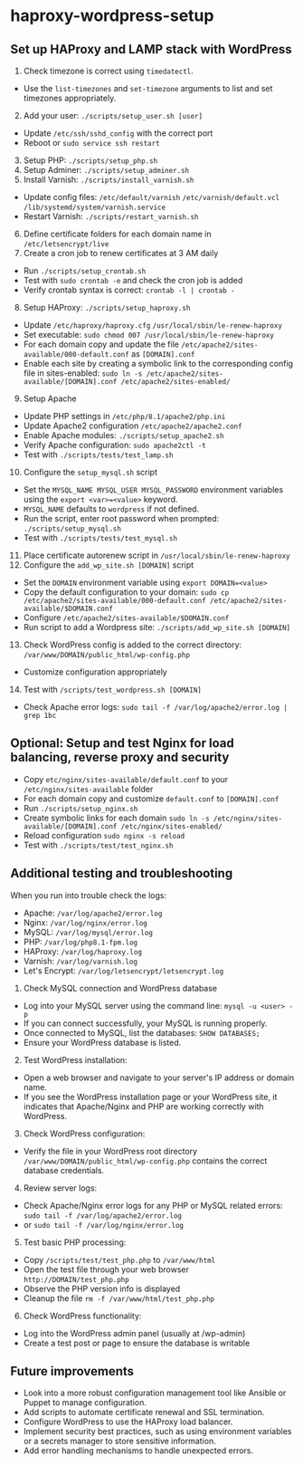 # haproxy-wordpress-setup

## Set up HAProxy and LAMP stack with WordPress

1. Check timezone is correct using `timedatectl`.

- Use the `list-timezones` and `set-timezone` arguments to list and set timezones appropriately.

2. Add your user: `./scripts/setup_user.sh [user]`

- Update `/etc/ssh/sshd_config` with the correct port
- Reboot or `sudo service ssh restart`

3. Setup PHP: `./scripts/setup_php.sh`
4. Setup Adminer: `./scripts/setup_adminer.sh`
5. Install Varnish: `./scripts/install_varnish.sh`

- Update config files: `/etc/default/varnish` `/etc/varnish/default.vcl` `/lib/systemd/system/varnish.service`
- Restart Varnish: `./scripts/restart_varnish.sh`

6. Define certificate folders for each domain name in `/etc/letsencrypt/live`
7. Create a cron job to renew certificates at 3 AM daily

- Run `./scripts/setup_crontab.sh`
- Test with `sudo crontab -e` and check the cron job is added
- Verify crontab syntax is correct: `crontab -l | crontab -`

8. Setup HAProxy: `./scripts/setup_haproxy.sh`

- Update `/etc/haproxy/haproxy.cfg` `/usr/local/sbin/le-renew-haproxy`
- Set executable: `sudo chmod 007 /usr/local/sbin/le-renew-haproxy`
- For each domain copy and update the file `/etc/apache2/sites-available/000-default.conf` as `[DOMAIN].conf`
- Enable each site by creating a symbolic link to the corresponding config file in sites-enabled: `sudo ln -s /etc/apache2/sites-available/[DOMAIN].conf /etc/apache2/sites-enabled/`

9. Setup Apache

- Update PHP settings in `/etc/php/8.1/apache2/php.ini`
- Update Apache2 configuration `/etc/apache2/apache2.conf`
- Enable Apache modules: `./scripts/setup_apache2.sh`
- Verify Apache configuration: `sudo apache2ctl -t`
- Test with `./scripts/tests/test_lamp.sh`

10. Configure the `setup_mysql.sh` script

- Set the `MYSQL_NAME MYSQL_USER MYSQL_PASSWORD` environment variables using the `export <var>=<value>` keyword.
- `MYSQL_NAME` defaults to `wordpress` if not defined.
- Run the script, enter root password when prompted: `./scripts/setup_mysql.sh`
- Test with `./scripts/tests/test_mysql.sh`

11. Place certificate autorenew script in `/usr/local/sbin/le-renew-haproxy`
12. Configure the `add_wp_site.sh [DOMAIN]` script

- Set the `DOMAIN` environment variable using `export DOMAIN=<value>`
- Copy the default configuration to your domain: `sudo cp /etc/apache2/sites-available/000-default.conf /etc/apache2/sites-available/$DOMAIN.conf`
- Configure `/etc/apache2/sites-available/$DOMAIN.conf`
- Run script to add a Wordpress site: `./scripts/add_wp_site.sh [DOMAIN]`

13. Check WordPress config is added to the correct directory: `/var/www/DOMAIN/public_html/wp-config.php`

- Customize configuration appropriately

14. Test with `/scripts/test_wordpress.sh [DOMAIN]`

- Check Apache error logs: `sudo tail -f /var/log/apache2/error.log | grep 1bc `

## Optional: Setup and test Nginx for load balancing, reverse proxy and security

- Copy `etc/nginx/sites-available/default.conf` to your `/etc/nginx/sites-available` folder
- For each domain copy and customize `default.conf` to `[DOMAIN].conf`
- Run `./scripts/setup_nginx.sh`
- Create symbolic links for each domain `sudo ln -s /etc/nginx/sites-available/[DOMAIN].conf /etc/nginx/sites-enabled/`
- Reload configuration `sudo nginx -s reload`
- Test with `./scripts/test/test_nginx.sh`

## Additional testing and troubleshooting

When you run into trouble check the logs:

- Apache: `/var/log/apache2/error.log`
- Nginx: `/var/log/nginx/error.log`
- MySQL: `/var/log/mysql/error.log`
- PHP: `/var/log/php8.1-fpm.log`
- HAProxy: `/var/log/haproxy.log`
- Varnish: `/var/log/varnish.log`
- Let's Encrypt: `/var/log/letsencrypt/letsencrypt.log`

1. Check MySQL connection and WordPress database

- Log into your MySQL server using the command line: `mysql -u <user> -p`
- If you can connect successfully, your MySQL is running properly.
- Once connected to MySQL, list the databases: `SHOW DATABASES;`
- Ensure your WordPress database is listed.

2. Test WordPress installation:

- Open a web browser and navigate to your server's IP address or domain name.
- If you see the WordPress installation page or your WordPress site, it indicates that Apache/Nginx and PHP are working correctly with WordPress.

3. Check WordPress configuration:

- Verify the file in your WordPress root directory `/var/www/DOMAIN/public_html/wp-config.php` contains the correct database credentials.

4. Review server logs:

- Check Apache/Nginx error logs for any PHP or MySQL related errors: `sudo tail -f /var/log/apache2/error.log`
- or `sudo tail -f /var/log/nginx/error.log`

5. Test basic PHP processing:

- Copy `/scripts/test/test_php.php` to `/var/www/html`
- Open the test file through your web browser `http://DOMAIN/test_php.php`
- Observe the PHP version info is displayed
- Cleanup the file `rm -f /var/www/html/test_php.php`

6. Check WordPress functionality:

- Log into the WordPress admin panel (usually at /wp-admin)
- Create a test post or page to ensure the database is writable

## Future improvements

- Look into a more robust configuration management tool like Ansible or Puppet to manage configuration.
- Add scripts to automate certificate renewal and SSL termination.
- Configure WordPress to use the HAProxy load balancer.
- Implement security best practices, such as using environment variables or a secrets manager to store sensitive information.
- Add error handling mechanisms to handle unexpected errors.
